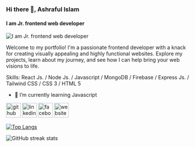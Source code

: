 ### Hi there 👋, Ashraful Islam
#### I am Jr. frontend web developer
![I am Jr. frontend web developer](https://i.ibb.co/wW4Cv1p/1.jpg)

Welcome to my portfolio! I'm a passionate frontend developer with a knack for creating visually appealing and highly functional websites. Explore my projects, learn about my journey, and see how I can help bring your web visions to life.

Skills: React Js.  / Node Js. / Javascript / MongoDB / Firebase / Express Js. / Tailwind CSS / CSS 3 / HTML 5 

- 🌱 I’m currently learning Javascript 


[<img src='https://cdn.jsdelivr.net/npm/simple-icons@3.0.1/icons/github.svg' alt='github' height='40'>](https://github.com/ashrafultusar)  [<img src='https://cdn.jsdelivr.net/npm/simple-icons@3.0.1/icons/linkedin.svg' alt='linkedin' height='40'>](https://www.linkedin.com/in/ashrafultusar04/)  [<img src='https://cdn.jsdelivr.net/npm/simple-icons@3.0.1/icons/facebook.svg' alt='facebook' height='40'>](https://www.facebook.com/ashrafulislamtusar.tusar)  [<img src='https://cdn.jsdelivr.net/npm/simple-icons@3.0.1/icons/icloud.svg' alt='website' height='40'>](https://my-portfolio-2153f.web.app/)  

[![Top Langs](https://github-readme-stats.vercel.app/api/top-langs/?username=ashrafultusar)](https://github.com/anuraghazra/github-readme-stats)

![GitHub streak stats](https://streak-stats.demolab.com/?user=ashrafultusar)  



